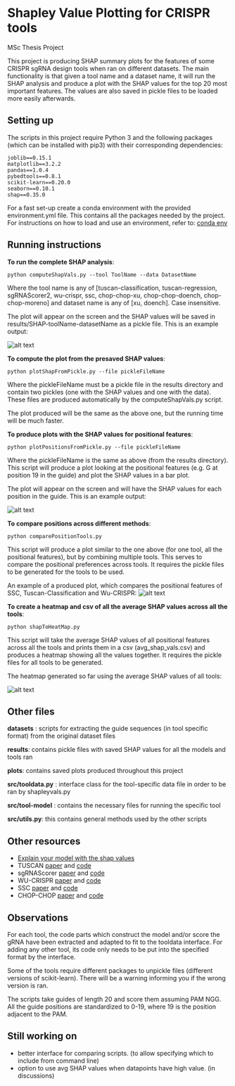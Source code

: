 # Shapley Value Plotting for CRISPR tools
MSc Thesis Project

This project is producing SHAP summary plots for the features of some CRISPR sgRNA design tools when ran on different datasets. The main functionality is that given a tool name and a dataset name, it will run the SHAP analysis and produce a plot with the SHAP values for the top 20 most important features. The values are also saved in pickle files to be loaded more easily afterwards. 

## Setting up 
 The scripts in this project require Python 3 and the following packages (which can be installed with pip3) with their corresponding dependencies: 
 
 ```
joblib==0.15.1
matplotlib==3.2.2
pandas==1.0.4
pybedtools==0.8.1
scikit-learn==0.20.0
seaborn==0.10.1
shap==0.35.0
```
For a fast set-up create a conda environment with the provided environment.yml file. This contains all the packages needed by the project. For instructions on how to load and use an environment, refer to: [conda env](https://docs.conda.io/projects/conda/en/latest/user-guide/tasks/manage-environments.html#creating-an-environment-from-an-environment-yml-file)

## Running instructions 

**To run the complete SHAP analysis**:

```
python computeShapVals.py --tool ToolName --data DatasetName
```

Where the tool name is any of [tuscan-classification, tuscan-regression, sgRNAScorer2, wu-crispr, ssc, chop-chop-xu, chop-chop-doench, chop-chop-moreno] and dataset name is any of [xu, doench]. Case insensitive. 

The plot will appear on the screen and the SHAP values will be saved in results/SHAP-toolName-datasetName as a pickle file. This is an example output:

![alt text](https://github.com/avaspataru/Shapley-Value-Plotting-for-CRISPR-tools/blob/master/plots/SHAP-summary/Tuscan-Classification-Doench.JPG)
  
**To compute the plot from the presaved SHAP values**:

```
python plotShapFromPickle.py --file pickleFileName
```

Where the pickleFileName must be a pickle file in the results directory and contain two pickles (one with the SHAP values and one with the data). These files are produced automatically by the computeShapVals.py script. 

The plot produced will be the same as the above one, but the running time will be much faster. 

**To produce plots with the SHAP values for positional features**: 

```
python plotPositionsFromPickle.py --file pickleFileName
```

Where the pickleFileName is the same as above (from the results directory). This script will produce a plot looking at the positional features (e.g. G at position 19 in the guide) and plot the SHAP values in a bar plot.

The plot will appear on the screen and will have the SHAP values for each position in the guide. This is an example output: 

![alt text](https://github.com/avaspataru/Shapley-Value-Plotting-for-CRISPR-tools/blob/master/plots/guide-positions/SSC-xu.JPG)

**To compare positions across different methods**: 

```
python comparePositionTools.py
```

This script will produce a plot similar to the one above (for one tool, all the positional features), but by combining multiple tools. This serves to compare the positional preferences across tools. It requires the pickle files to be generated for the tools to be used.

An example of a produced plot, which compares the positional features of SSC, Tuscan-Classification and Wu-CRISPR: 
![alt text](https://github.com/avaspataru/Shapley-Value-Plotting-for-CRISPR-tools/blob/master/plots/compare-guide-positions/ssc-tc-wu.JPG)


**To create a heatmap and csv of all the average SHAP values across all the tools**: 

```
python shapToHeatMap.py
```

This script will take the average SHAP values of all positional features across all the tools and prints them in a csv (avg_shap_vals.csv) and produces a heatmap showing all the values together. It requires the pickle files for all tools to be generated. 

The heatmap generated so far using the average SHAP values of all tools: 

![alt text](https://github.com/avaspataru/Shapley-Value-Plotting-for-CRISPR-tools/blob/master/plots/compare-guide-positions/all-heatmap.JPG)


## Other files 
  **datasets** : scripts for extracting the guide sequences (in tool specific format) from the original dataset files
  
  **results**: contains pickle files with saved SHAP values for all the models and tools ran
  
  **plots**: contains saved plots produced throughout this project
  
  **src/tooldata.py** : interface class for the tool-specific data file in order to be ran by shapleyvals.py
  
  **src/tool-model** : contains the necessary files for running the specific tool
  
  **src/utils.py**: this contains general methods used by the other scripts

  
## Other resources 
  - [Explain your model with the shap values](https://towardsdatascience.com/explain-your-model-with-the-shap-values-bc36aac4de3d)
  - TUSCAN [paper](https://pubmed.ncbi.nlm.nih.gov/31021206/) and [code](https://github.com/BauerLab/TUSCAN)
  - sgRNAScorer [paper](https://pubmed.ncbi.nlm.nih.gov/28146356/) and [code](https://sgrnascorer.cancer.gov/)
  - WU-CRISPR [paper](https://genomebiology.biomedcentral.com/articles/10.1186/s13059-015-0784-0) and [code](https://github.com/wang-lab/WU-CRISPR)
  - SSC [paper](https://www.ncbi.nlm.nih.gov/pmc/articles/PMC4509999/) and [code](https://sourceforge.net/projects/spacerscoringcrispr/) 
  - CHOP-CHOP [paper](https://academic.oup.com/nar/article/47/W1/W171/5491735) and [code](https://bitbucket.org/valenlab/chopchop/src/master/)

## Observations 
 For each tool, the code parts which construct the model and/or score the gRNA have been extracted and adapted to fit to the tooldata interface. For adding any other tool, its code only needs to be put into the specified format by the interface.
 
 Some of the tools require different packages to unpickle files (different versions of scikit-learn). There will be a warning informing you if the wrong version is ran.
  
  The scripts take guides of length 20 and score them assuming PAM NGG. All the guide positions are standardized to 0-19, where 19 is the position adjacent to the PAM.

## Still working on 
- better interface for comparing scripts. (to allow specifying which to include from command line) 
- option to use avg SHAP values when datapoints have high value. (in discussions) 
